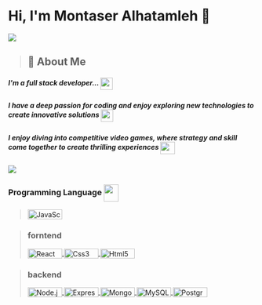 # Hi, I'm Montaser Alhatamleh 👋

<img align="center" src="https://user-images.githubusercontent.com/74038190/225813708-98b745f2-7d22-48cf-9150-083f1b00d6c9.gif">

> ## 🚀 About Me

##### I'm a full stack developer... <img src="https://user-images.githubusercontent.com/74038190/216655810-e2e89b30-25a2-479a-a20f-c4bde3634607.gif"  height="25" width="25" align="center">

##### I have a deep passion for coding and enjoy exploring new technologies to create innovative solutions <img src="https://user-images.githubusercontent.com/74038190/216656952-f8beff5b-935b-4157-a199-5c504b36a810.gif"  height="25" width="25" align="center">

##### I enjoy diving into competitive video games, where strategy and skill come together to create thrilling experiences <img src="https://user-images.githubusercontent.com/74038190/216655827-a410d92c-88f7-4639-bf0a-6f0a36134591.gif"  height="25" width="30" align="center">

<img align="center" src="https://user-images.githubusercontent.com/74038190/212284158-e840e285-664b-44d7-b79b-e264b5e54825.gif">

<!-- ## Skills 🐧 -->

### Programming Language <img src="https://user-images.githubusercontent.com/74038190/212284087-bbe7e430-757e-4901-90bf-4cd2ce3e1852.gif"  height="35" width="30" align="center" >

><a href="https://developer.mozilla.org/en-US/docs/Web/JavaScript" target="blank">
><img align="center" src="https://img.shields.io/badge/JavaScript-323330?style=for-the-badge&logo=javascript&logoColor=F7DF1E" alt="JavaScript"  height="20" width="70" />
</a>

> ### forntend
>
> <a href="https://reactjs.org/" target="blank">
> <img  src="https://img.shields.io/badge/React-20232A?style=for-the-badge&logo=react&logoColor=61DAFB" alt="React"  height="20" width="70" align="center" />
> </a>
> <a href="https://www.w3schools.com/css/" target="blank">
> <img  src="https://img.shields.io/badge/CSS3-1572B6?style=for-the-badge&logo=css3&logoColor=white" alt="Css3"  height="20" width="70" align="center"/>
> </a>
> <a href="https://www.w3.org/html/" target="blank">
> <img  src="https://img.shields.io/badge/HTML5-E34F26?style=for-the-badge&logo=html5&logoColor=white" alt="Html5"  height="20" width="70" align="center" />
> </a>

> ### backend
>
> <a href="https://nodejs.org" target="blank">
> <img src="https://img.shields.io/badge/Node%20js-339933?style=for-the-badge&logo=nodedotjs&logoColor=white" alt="Node.js"  height="20" width="70" align="center" />
> </a>
> <a href="https://expressjs.com" target="blank">
> <img  src="https://img.shields.io/badge/Express%20js-000000?style=for-the-badge&logo=express&logoColor=white" alt="Express"  height="20" width="70" align="center" />
> </a>
> <a href="https://www.mongodb.com/" target="blank">
> <img  src="https://img.shields.io/badge/MongoDB-4EA94B?style=for-the-badge&logo=mongodb&logoColor=white" alt="MongoDB"  height="20" width="70" align="center" />
> </a>
> <a href="https://www.mysql.com/" target="blank">
> <img src="https://img.shields.io/badge/MySQL-005C84?style=for-the-badge&logo=mysql&logoColor=white" alt="MySQL" height="20" width="70" align="center" />
> </a>
> <a href="https://www.postgresql.org" target="blank">
> <img  src="https://img.shields.io/badge/PostgreSQL-316192?style=for-the-badge&logo=postgresql&logoColor=white" alt="PostgreSQL"  height="20" width="70" align="center" />
> </a>

<p>


